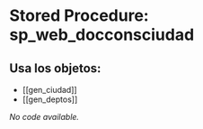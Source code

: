 # Stored Procedure: sp_web_docconsciudad

## Usa los objetos:
- [[gen_ciudad]]
- [[gen_deptos]]

*No code available.*
